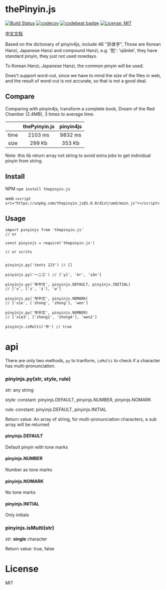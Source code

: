 # thePinyin.js
[![Build Status](https://travis-ci.com/jacobsun/thepinyin.js.svg?branch=master)](https://travis-ci.com/jacobsun/thepinyin.js)
[![codecov](https://codecov.io/gh/jacobsun/thepinyin.js/branch/master/graph/badge.svg)](https://codecov.io/gh/jacobsun/thepinyin.js)
[![codebeat badge](https://codebeat.co/badges/2ac8c218-6509-45b9-8078-2de3d5e75945)](https://codebeat.co/projects/github-com-jacobsun-thepinyin-js-master)
[![License: MIT](https://img.shields.io/badge/License-MIT-yellow.svg)](https://opensource.org/licenses/MIT)

[中文文档](https://github.com/jacobsun/thepinyin.js/blob/master/README.md)

Based on the dictionary of pinyin4js, include 46 "异体字",
Those are Korean Hanzi, Japanese Hanzi and compound Hanzi, e.g. '兛': 'qiānkè', they have standard pinyin, they just not used nowdays.

To Korean Hanzi, Japanese Hanzi, the common pinyin will be used.

Does't support word-cut, since we have to mind the size of the files in web, and the result of word-cut is not accurate, so that is not a good deal.

## Compare

Comparing with pinyin4js, transform a complete book, Dream of the Red Chamber (2.4MB), 3 times to average time.

|   | thePyinyin.js | pinyin4js |
|:-:|:-:|:-:|
| time | 2103 ms | 9832 ms |
| size | 299 Kb | 353 Kb |
Note: this lib return array not string to avoid extra jobs to get individual pinyin from string.

## Install

NPM
`npm install thepinyin.js`

web
`<script src="https://unpkg.com/thepinyin.js@1.0.0/dist/umd/main.js"></script>`


## Usage

```
import pinyinjs from 'thepinyin.js'
// or

const pinyinjs = require('thepinyin.js')

// or scrits


pinyinjs.py('texts 123') // []

pinyinjs.py('一二三') // ['yī', 'èr', 'sān']

pinyinjs.py('写中文', pinyinjs.DEFAULT, pinyinjs.INITIAL)
// ['x', ['z', 'z'], 'w']

pinyinjs.py('写中文', pinyinjs.NOMARK)
// ['xie', ['zhong', 'zhong'], 'wen']

pinyinjs.py('写中文', pinyinjs.NUMBER)
// ['xie3', ['zhong1', 'zhong4'], 'wen2']

pinyinjs.isMulti('中') // true
```

# api

There are only two methods, `py` to tranform, `isMulti` to check if a character has multi-pronunciation.


### pinyinjs.py(str, style, rule)

str: any string

style: constant: pinyinjs.DEFAULT, pinyinjs.NUMBER, pinyinjs.NOMARK

rule: constant: pinyinjs.DEFAULT, pinyinjs.INITIAL

Return value: An array of string, for multi-pronunciation characters, a sub array will be returned

#### pinyinjs.DEFAULT

Default pinyin with tone marks

#### pinyinjs.NUMBER

Number as tone marks

#### pinyinjs.NOMARK

No tone marks

#### pinyinjs.INITIAL

Only initials

### pinyinjs.isMulti(str)

str: **single** character

Return value: true, false

# License

MIT
